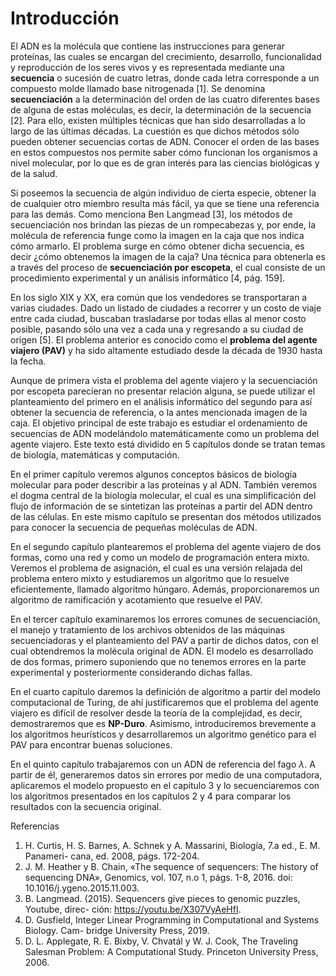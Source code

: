 # Introducción

El ADN es la molécula que contiene las instrucciones para generar proteínas, las cuales se encargan del crecimiento, desarrollo, funcionalidad y reproducción de los seres vivos y es representada mediante una **secuencia** o sucesión de cuatro letras, donde cada letra corresponde a un compuesto molde llamado base nitrogenada [1]. Se denomina **secuenciación** a la determinación del orden de las cuatro diferentes bases de alguna de estas moléculas, es decir, la determinación de la secuencia [2]. Para ello, existen múltiples técnicas que han sido desarrolladas a lo largo de las últimas décadas. La cuestión es que dichos métodos sólo pueden obtener secuencias cortas de ADN. Conocer el orden de las bases en estos compuestos nos permite saber cómo funcionan los organismos a nivel molecular, por lo que es de gran interés para las ciencias biológicas y de la salud.

Si poseemos la secuencia de algún individuo de cierta especie, obtener la de cualquier otro miembro resulta más fácil, ya que se tiene una referencia para las demás. Como menciona Ben Langmead [3], los métodos de secuenciación nos brindan las piezas de un rompecabezas y, por ende, la molécula de referencia funge como la imagen en la caja que nos indica cómo armarlo. El problema surge en cómo obtener dicha secuencia, es decir ¿cómo obtenemos la imagen de la caja? Una técnica para obtenerla es a través del proceso de **secuenciación por escopeta**, el cual consiste de un procedimiento experimental y un análisis informático [4, pág. 159].

En los siglo XIX y XX, era común que los vendedores se transportaran a varias ciudades. Dado un listado de ciudades a recorrer y un costo de viaje entre cada ciudad, buscaban trasladarse por todas ellas al menor costo posible, pasando sólo una vez a cada una y regresando a su ciudad de origen [5]. El problema anterior es conocido como el **problema del agente viajero (PAV)** y ha sido altamente estudiado desde la década de 1930 hasta la fecha.

Aunque de primera vista el problema del agente viajero y la secuenciación por escopeta parecieran no presentar relación alguna, se puede utilizar el planteamiento del primero en el análisis informático del segundo para así obtener la secuencia de referencia, o la antes mencionada imagen de la caja. El objetivo principal de este trabajo es estudiar el ordenamiento de secuencias de ADN modelándolo matemáticamente como un problema del agente viajero. Este texto está dividido en 5 capítulos donde se tratan temas de biología, matemáticas y computación.

En el primer capítulo veremos algunos conceptos básicos de biología molecular para poder describir a las proteínas y al ADN. También veremos el dogma central de la biología molecular, el cual es una simplificación del flujo de información de se sintetizan las proteínas a partir del ADN dentro de las células. En este mismo capítulo se presentan dos métodos utilizados para conocer la secuencia de pequeñas moléculas de ADN.

En el segundo capítulo plantearemos el problema del agente viajero de dos formas, como una red y como un modelo de programación entera mixto. Veremos el problema de asignación, el cual es una versión relajada del problema entero mixto y estudiaremos un algoritmo que lo resuelve eficientemente, llamado algoritmo húngaro. Además, proporcionaremos un algoritmo de ramificación y acotamiento que resuelve el PAV.

En el tercer capítulo examinaremos los errores comunes de secuenciación, el manejo y tratamiento de los archivos obtenidos de las máquinas secuenciadoras y el planteamiento del PAV a partir de dichos datos, con el cual obtendremos la molécula original de ADN. El modelo es desarrollado de dos formas, primero suponiendo que no tenemos errores en la parte experimental y posteriormente considerando dichas fallas.

En el cuarto capítulo daremos la definición de algoritmo a partir del modelo computacional de Turing, de ahí justificaremos que el problema del agente viajero es difícil de resolver desde la teoría de la complejidad, es decir, demostraremos que es **NP-Duro**. Asimismo, introduciremos brevemente a los algoritmos heurísticos y desarrollaremos un algoritmo genético para el PAV para encontrar buenas soluciones.

En el quinto capítulo trabajaremos con un ADN de referencia del fago $\lambda$. A partir de él, generaremos datos sin errores por medio de una computadora, aplicaremos el modelo propuesto en el capítulo 3 y lo secuenciaremos con los algoritmos presentados en los capítulos 2 y 4 para comparar los resultados con la secuencia original.

Referencias

1. H. Curtis, H. S. Barnes, A. Schnek y A. Massarini, Biología, 7.a ed., E. M. Panameri- cana, ed. 2008, págs. 172-204.
2. J. M. Heather y B. Chain, «The sequence of sequencers: The history of sequencing DNA», Genomics, vol. 107, n.o 1, págs. 1-8, 2016. doi: 10.1016/j.ygeno.2015.11.003.
3. B. Langmead. (2015). Sequencers give pieces to genomic puzzles, Youtube, direc- ción: https://youtu.be/X307VyAeHfI.
4. D. Gusfield, Integer Linear Programming in Computational and Systems Biology. Cam- bridge University Press, 2019.
5. D. L. Applegate, R. E. Bixby, V. Chvatál y W. J. Cook, The Traveling Salesman Problem: A Computational Study. Princeton University Press, 2006.


